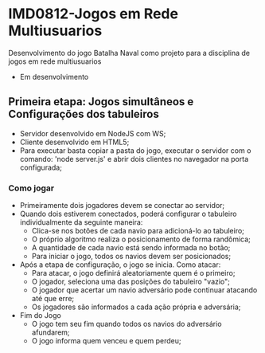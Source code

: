 # IMD0812-Jogos em Rede Multiusuarios
 Desenvolvimento do jogo Batalha Naval como projeto para a disciplina de jogos em rede multiusuarios

 * Em desenvolvimento

 ## Primeira etapa: Jogos simultâneos e Configurações dos tabuleiros

 * Servidor desenvolvido em NodeJS com WS;
 * Cliente desenvolvido em HTML5;
 * Para executar basta copiar a pasta do jogo, executar o servidor com o comando: 'node server.js' e abrir dois clientes no navegador na porta configurada;

### Como jogar

* Primeiramente dois jogadores devem se conectar ao servidor;
* Quando dois estiverem conectados, poderá configurar o tabuleiro individualmente da seguinte maneira:
  * Clica-se nos botões de cada navio para adicioná-lo ao tabuleiro;
  * O próprio algoritmo realiza o posicionamento de forma randômica;
  * A quantidade de cada navio está sendo informada no botão;
  * Para iniciar o jogo, todos os navios devem ser posicionados;
* Após a etapa de configuração, o jogo se inicia. Como atacar:
  * Para atacar, o jogo definirá aleatoriamente quem é o primeiro;
  * O jogador, seleciona uma das posições do tabuleiro "vazio";
  * O jogador que acertar um navio adversário pode continuar atacando até que erre;
  * Os jogadores são informados a cada ação própria e adversária;
* Fim do Jogo
  * O jogo tem seu fim quando todos os navios do adversário afundarem;
  * O jogo informa quem venceu e quem perdeu;
